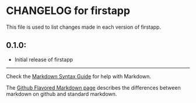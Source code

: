 # CHANGELOG for firstapp

This file is used to list changes made in each version of firstapp.

## 0.1.0:

* Initial release of firstapp

- - -
Check the [Markdown Syntax Guide](http://daringfireball.net/projects/markdown/syntax) for help with Markdown.

The [Github Flavored Markdown page](http://github.github.com/github-flavored-markdown/) describes the differences between markdown on github and standard markdown.
